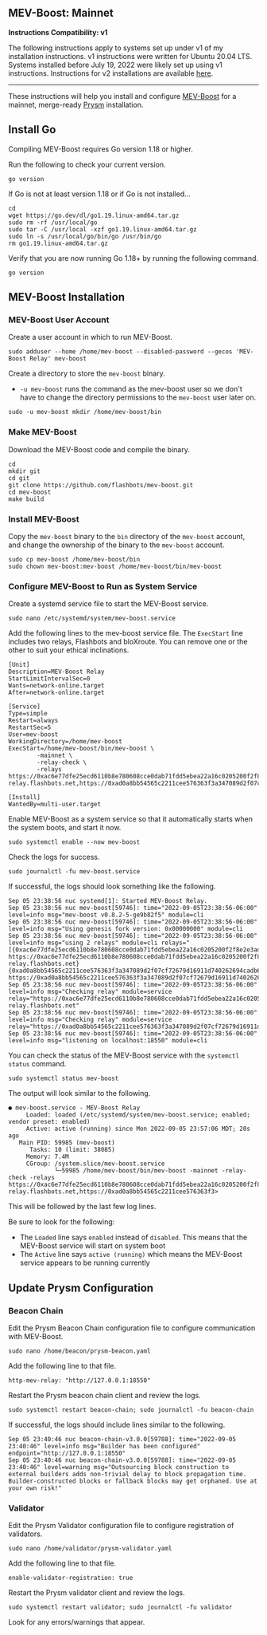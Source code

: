 ## MEV-Boost: Mainnet

**Instructions Compatibility: v1** 

The following instructions apply to systems set up under v1 of my installation instructions. v1 instructions were written for Ubuntu 20.04 LTS. Systems installed before July 19, 2022 were likely set up using v1 instructions. Instructions for v2 installations are available [here](../v2/mev-boost.md).

------

These instructions will help you install and configure [MEV-Boost](https://github.com/flashbots/mev-boost) for a mainnet, merge-ready [Prysm](https://github.com/prysmaticlabs/prysm/) installation.

## Install Go

Compiling MEV-Boost requires Go version 1.18 or higher.

Run the following to check your current version.

```console
go version
```

If Go is not at least version 1.18 or if Go is not installed...

```console
cd
wget https://go.dev/dl/go1.19.linux-amd64.tar.gz
sudo rm -rf /usr/local/go
sudo tar -C /usr/local -xzf go1.19.linux-amd64.tar.gz
sudo ln -s /usr/local/go/bin/go /usr/bin/go
rm go1.19.linux-amd64.tar.gz
```

Verify that you are now running Go 1.18+ by running the following command.

```console
go version
```

## MEV-Boost Installation

### MEV-Boost User Account

Create a user account in which to run MEV-Boost.

```console
sudo adduser --home /home/mev-boost --disabled-password --gecos 'MEV-Boost Relay' mev-boost
```

Create a directory to store the `mev-boost` binary.

- `-u mev-boost` runs the command as the mev-boost user so we don't have to change the directory permissions to the `mev-boost` user later on.

```console
sudo -u mev-boost mkdir /home/mev-boost/bin
```

### Make MEV-Boost

Download the MEV-Boost code and compile the binary.

```console
cd
mkdir git
cd git
git clone https://github.com/flashbots/mev-boost.git
cd mev-boost
make build
```

### Install MEV-Boost

Copy the `mev-boost` binary to the `bin` directory of the `mev-boost` account, and change the ownership of the binary to the `mev-boost` account.

```console
sudo cp mev-boost /home/mev-boost/bin
sudo chown mev-boost:mev-boost /home/mev-boost/bin/mev-boost
```

### Configure MEV-Boost to Run as System Service

Create a systemd service file to start the MEV-Boost service.

```console
sudo nano /etc/systemd/system/mev-boost.service
```

Add the following lines to the mev-boost service file. The `ExecStart` line includes two relays, Flashbots and bloXroute. You can remove one or the other to suit your ethical inclinations.

```
[Unit]
Description=MEV-Boost Relay
StartLimitIntervalSec=0
Wants=network-online.target
After=network-online.target

[Service]
Type=simple
Restart=always
RestartSec=5
User=mev-boost
WorkingDirectory=/home/mev-boost
ExecStart=/home/mev-boost/bin/mev-boost \
		-mainnet \
		-relay-check \
		-relays https://0xac6e77dfe25ecd6110b8e780608cce0dab71fdd5ebea22a16c0205200f2f8e2e3ad3b71d3499c54ad14d6c21b41a37ae@boost-relay.flashbots.net,https://0xad0a8bb54565c2211cee576363f3a347089d2f07cf72679d16911d740262694cadb62d7fd7483f27afd714ca0f1b9118@bloxroute.ethical.blxrbdn.com

[Install]
WantedBy=multi-user.target
```

Enable MEV-Boost as a system service so that it automatically starts when the system boots, and start it now.

```
sudo systemctl enable --now mev-boost
```

Check the logs for success.

```console
sudo journalctl -fu mev-boost.service
```

If successful, the logs should look something like the following.

```
Sep 05 23:38:56 nuc systemd[1]: Started MEV-Boost Relay.
Sep 05 23:38:56 nuc mev-boost[59746]: time="2022-09-05T23:38:56-06:00" level=info msg="mev-boost v0.8.2-5-ge9b82f5" module=cli
Sep 05 23:38:56 nuc mev-boost[59746]: time="2022-09-05T23:38:56-06:00" level=info msg="Using genesis fork version: 0x00000000" module=cli
Sep 05 23:38:56 nuc mev-boost[59746]: time="2022-09-05T23:38:56-06:00" level=info msg="using 2 relays" module=cli relays="[{0xac6e77dfe25ecd6110b8e780608cce0dab71fdd5ebea22a16c0205200f2f8e2e3ad3b71d3499c54ad14d6c21b41a37ae https://0xac6e77dfe25ecd6110b8e780608cce0dab71fdd5ebea22a16c0205200f2f8e2e3ad3b71d3499c54ad14d6c21b41a37ae@boost-relay.flashbots.net} {0xad0a8bb54565c2211cee576363f3a347089d2f07cf72679d16911d740262694cadb62d7fd7483f27afd714ca0f1b9118 https://0xad0a8bb54565c2211cee576363f3a347089d2f07cf72679d16911d740262694cadb62d7fd7483f27afd714ca0f1b9118@bloxroute.ethical.blxrbdn.com}]"
Sep 05 23:38:56 nuc mev-boost[59746]: time="2022-09-05T23:38:56-06:00" level=info msg="Checking relay" module=service relay="https://0xac6e77dfe25ecd6110b8e780608cce0dab71fdd5ebea22a16c0205200f2f8e2e3ad3b71d3499c54ad14d6c21b41a37ae@boost-relay.flashbots.net"
Sep 05 23:38:56 nuc mev-boost[59746]: time="2022-09-05T23:38:56-06:00" level=info msg="Checking relay" module=service relay="https://0xad0a8bb54565c2211cee576363f3a347089d2f07cf72679d16911d740262694cadb62d7fd7483f27afd714ca0f1b9118@bloxroute.ethical.blxrbdn.com"
Sep 05 23:38:56 nuc mev-boost[59746]: time="2022-09-05T23:38:56-06:00" level=info msg="listening on localhost:18550" module=cli
```

You can check the status of the MEV-Boost service with the `systemctl status` command.

```console
sudo systemctl status mev-boost
```

The output will look similar to the following.

```
● mev-boost.service - MEV-Boost Relay
     Loaded: loaded (/etc/systemd/system/mev-boost.service; enabled; vendor preset: enabled)
     Active: active (running) since Mon 2022-09-05 23:57:06 MDT; 20s ago
   Main PID: 59985 (mev-boost)
      Tasks: 10 (limit: 38085)
     Memory: 7.4M
     CGroup: /system.slice/mev-boost.service
             └─59985 /home/mev-boost/bin/mev-boost -mainnet -relay-check -relays https://0xac6e77dfe25ecd6110b8e780608cce0dab71fdd5ebea22a16c0205200f2f8e2e3ad3b71d3499c54ad14d6c21b41a37ae@boost-relay.flashbots.net,https://0xad0a8bb54565c2211cee576363f3>
```

This will be followed by the last few log lines.

Be sure to look for the following:

- The `Loaded` line says `enabled` instead of `disabled`. This means that the MEV-Boost service will start on system boot
- The `Active` line says `active (running)` which means the MEV-Boost service appears to be running currently

## Update Prysm Configuration

### Beacon Chain

Edit the Prysm Beacon Chain configuration file to configure communication with MEV-Boost.

```console
sudo nano /home/beacon/prysm-beacon.yaml
```

Add the following line to that file.

```console
http-mev-relay: "http://127.0.0.1:18550"
```

Restart the Prysm beacon chain client and review the logs.

```console
sudo systemctl restart beacon-chain; sudo journalctl -fu beacon-chain
```

If successful, the logs should include lines similar to the following.

```
Sep 05 23:40:46 nuc beacon-chain-v3.0.0[59788]: time="2022-09-05 23:40:46" level=info msg="Builder has been configured" endpoint="http://127.0.0.1:18550"
Sep 05 23:40:46 nuc beacon-chain-v3.0.0[59788]: time="2022-09-05 23:40:46" level=warning msg="Outsourcing block construction to external builders adds non-trivial delay to block propagation time.  Builder-constructed blocks or fallback blocks may get orphaned. Use at your own risk!"
```

### Validator

Edit the Prysm Validator configuration file to configure registration of validators.

```console
sudo nano /home/validator/prysm-validator.yaml
```

Add the following line to that file.

```console
enable-validator-registration: true
```

Restart the Prysm validator client and review the logs.

```console
sudo systemctl restart validator; sudo journalctl -fu validator
```

Look for any errors/warnings that appear.
